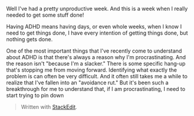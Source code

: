 Well I've had a pretty unproductive week. And this is a week when I really needed to get some stuff done!

Having ADHD means having days, or even whole weeks, when I know I need to get things done, I have every intention of getting things done, but nothing gets done.

One of the most important things that I've recently come to understand about ADHD is that there's always a reason why I'm procrastinating. And the reason isn't "because I'm a slacker." There is some specific hang-up that's stopping me from moving forward. Identifying what exactly the problem is can often be very difficult. And it often still takes me a while to realize that I've fallen into an "avoidance rut." But it's been such a breakthrough for me to understand that, if I am procrastinating, I need to start trying to pin down 



> Written with [StackEdit](https://stackedit.io/).
<!--stackedit_data:
eyJoaXN0b3J5IjpbLTgwMDk2NDc4NCwyMTE3MDY5OTI3LC0yMz
EzMzMwMDIsNzQxOTY5ODc3XX0=
-->